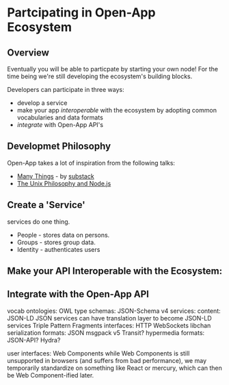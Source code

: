 # Partcipating in Open-App Ecosystem

## Overview

Eventually you will be able to particpate by starting your own node! For the time being we're still developing the ecosystem's building blocks.

Developers can participate in three ways:

 * develop a service
 * make your app *interoperable* with the ecosystem by adopting common vocabularies and data formats
 * *integrate* with Open-App API's 

## Developmet Philosophy

Open-App takes a lot of inspiration from the following talks:
 * [Many Things](http://substack.net/many_things) - by [substack](https://github.com/substack)
 * [The Unix Philosophy and Node.js](http://blog.izs.me/post/48281998870/unix-philosophy-and-node-js)

## Create a 'Service'

services do one thing. 

 * People - stores data on persons.
 * Groups - stores group data.
 * Identity - authenticates users



## Make your API Interoperable with the Ecosystem:


## Integrate with the Open-App API








vocab ontologies: OWL
type schemas: JSON-Schema v4
services:
content:
JSON-LD
JSON services can have translation layer to become JSON-LD services
Triple Pattern Fragments
interfaces:
HTTP
WebSockets
libchan
serialization formats:
JSON
msgpack v5
Transit?
hypermedia formats:
JSON-API?
Hydra?



user interfaces: Web Components
while Web Components is still unsupported in browsers (and suffers from bad performance), we may temporarily standardize on something like React or mercury, which can then be Web Component-ified later.


